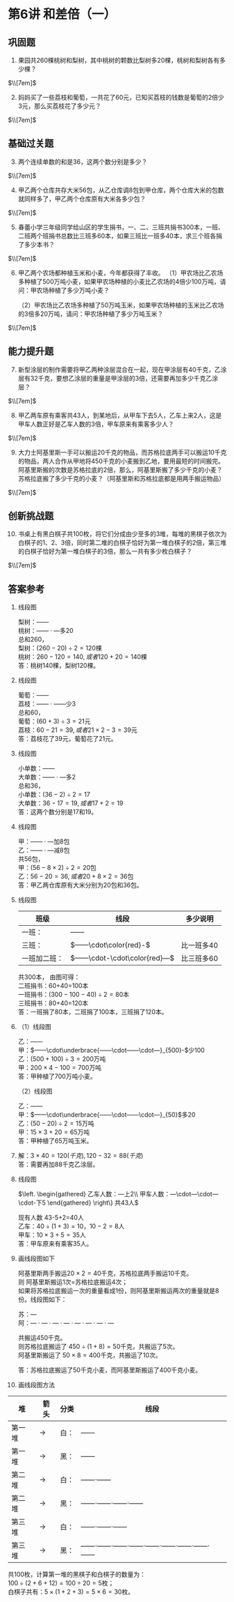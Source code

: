 # 第6讲 和差倍（一）

## 巩固题

1. 果园共260棵桃树和梨树，其中桃树的颗数比梨树多20棵，桃树和梨树各有多少棵？

$\\[7em]$


2. 妈妈买了一些荔枝和葡萄，一共花了60元，已知买荔枝的钱数是葡萄的2倍少3元，那么买荔枝花了多少元？

$\\[7em]$


## 基础过关题

3. 两个连续单数的和是36，这两个数分别是多少？

$\\[7em]$


4. 甲乙两个仓库共存大米56包，从乙仓库调8包到甲仓库，两个仓库大米的包数就同样多了，甲乙两个仓库原有大米各多少包？

$\\[7em]$


5. 春蕾小学三年级同学给山区的学生捐书，一、二、三班共捐书300本，一班、二班两个班捐书总数比三班多60本，如果三班比一班多40本，求三个班各捐了多少本书？

$\\[7em]$


6. 甲乙两个农场都种植玉米和小麦，今年都获得了丰收。
   （1）甲农场比乙农场多种植了500万吨小麦，如果甲农场种植的小麦比乙农场的4倍少100万吨，请问：甲农场种植了多少万吨小麦？
   
   （2）甲农场比乙农场多种植了50万吨玉米，如果甲农场种植的玉米比乙农场的3倍多20万吨，请问：甲农场种植了多少万吨玉米？

$\\[7em]$

## 能力提升题

7. 新型涂层的制作需要将甲乙两种涂层混合在一起，现在甲涂层有40千克，乙涂层有32千克，要想乙涂层的重量是甲涂层的3倍，还需要再加多少千克乙涂层？

$\\[7em]$

8. 甲乙两车原有乘客共43人，到某地后，从甲车下去5人，乙车上来2人，这是甲车人数正好是乙车人数的3倍，甲车原来有乘客多少人？

$\\[7em]$

9. 大力士阿基里斯一手可以搬运20千克的物品，而苏格拉底两手可以搬运10千克的物品，两人合作从甲地将450千克的小麦搬到乙地，要用最短的时间搬完。阿基里斯搬的次数是苏格拉底的2倍，那么，阿基里斯搬了多少千克的小麦？苏格拉底搬了多少千克的小麦？（阿基里斯和苏格拉底都是用两手搬运物品）

$\\[7em]$

## 创新挑战题

10. 书桌上有黑白棋子共100枚，将它们分成由少至多的3堆，每堆的黑棋子依次为白棋子的1、2、3倍，同时第二堆的白棋子恰好为第一堆白棋子的2倍，第三堆的白棋子恰好为第一堆白棋子的3倍，那么一共有多少枚白棋子？
    
$\\[7em]$

## 答案参考

1. 线段图

    梨树：$——$  
    桃树：$——\cdot—$多20  
    总和260，  
    梨树：$(260-20)\div 2=120$棵  
    桃树：$260-120=140, 或者 120+20=140$棵  
    答：桃树140棵，梨树120棵。

2. 线段图

    葡萄：$——$  
    荔枝：$——\cdot——$少3  
    总和60，  
    葡萄：$(60+3)\div 3=21$元  
    荔枝：$60-21=39, 或者 21\times2-3=39$元  
    答：荔枝花了39元，葡萄花了21元。

3. 线段图

    小单数：$——$  
    大单数：$——\cdot—$多2  
    总和36，  
    小单数：$(36-2)\div 2=17$  
    大单数：$36-17=19,或者 17+2=19$  
    答：这两个数分别是17和19。


4. 线段图

    甲：$——\cdot—$加8包  
    乙：$——\cdot—$减8包  
    共56包，  
    甲：$(56-8\times2)\div 2=20$包  
    乙：$56-20=36,或者 20+8\times2=36$包  
    答：甲乙两仓库原有大米分别为20包和36包。

5. 线段图

    |班级|线段|多少说明|
    |---|---|---|
    |一班：|$——$||  
    |三班：|$——\cdot\color{red}-$|比一班多40  
    |一班加二班：|$——\cdot-\cdot\color{red}—$|比三班多60|  

    共300本，
    由图可得：  
    二班捐书：60+40=100本  
    一班捐书：$(300-100-40)\div 2=80$本  
    三班捐书：80+40=120本  
    答：一班捐了80本，二班捐了100本，三班捐了120本。

6. （1）线段图
   
   乙：$——$  
   甲：$——\cdot\underbrace{——\cdot——\cdot—}_{500}-$少100  
   乙：$(500+100)\div 3=200$万吨  
   甲：$200\times4-100=700$万吨  
   答：甲种植了700万吨小麦。
   
   （2）线段图

   乙：$——$  
   甲：$——\cdot\underbrace{——\cdot——\cdot—}_{50}$多20  
   乙：$(50-20)\div 2=15$万吨  
   甲：$15\times3+20=65$万吨  
   答：甲种植了65万吨玉米。

7. 解：$3\times40=120(千克), 120-32=88(千克)$  
   答：需要再加88千克乙涂层。

8. 线段图

   $\left. \begin{gathered}
    乙车人数：—上2\\ 
    甲车人数：—\cdot—\cdot—\cdot-下5
    \end{gathered} \right\} 共43人$

   现有人数 43-5+2=40人  
   乙车：$40\div(1+3)=10，10-2=8$人  
   甲车：$10\times3+5=35$人  
   答：甲车原来有乘客35人。 

9.  画线段图如下

    阿基里斯两手搬运$20\times2=40$千克，苏格拉底两手搬运10千克。  
    则 阿基里斯搬运1次=苏格拉底搬运4次；  
    如果将苏格拉底搬运一次的重量看成1份，则阿基里斯搬运两次的重量就是8份。线段图如下：

    苏：—  
    阿：$—\cdot—\cdot—\cdot—\cdot—\cdot—\cdot—\cdot—$

    共搬运450千克。  
    则苏格拉底搬运了 $450\div(1+8)=50$千克，共搬运了5次。  
    阿基里斯搬运了 $50\times8=400$千克，共搬运了10次。  

    答：苏格拉底搬运了50千克小麦，而阿基里斯搬运了400千克小麦。

10.  画线段图方法   

|堆|箭头|分类|线段|
|---|---|---|---|
|第一堆| $\to$|  白：|——|
|第一堆| $\to$|  黑：|——|
|第二堆| $\to$|  白：|——$\cdot$——|
|第二堆| $\to$|  黑：|——$\cdot$——$\cdot$——$\cdot$——|
|第三堆| $\to$|  白：|——$\cdot$——$\cdot$——|
|第三堆| $\to$|  黑：|——$\cdot$——$\cdot$——$\cdot$——$\cdot$——$\cdot$——$\cdot$——$\cdot$——$\cdot$——|

共100枚，计算第一堆的黑棋子和白棋子的数量为：  
$100\div(2+6+12)=100\div 20=5$枚；  
白棋子共有：$5\times(1+2+3)=5\times 6=30$枚。
